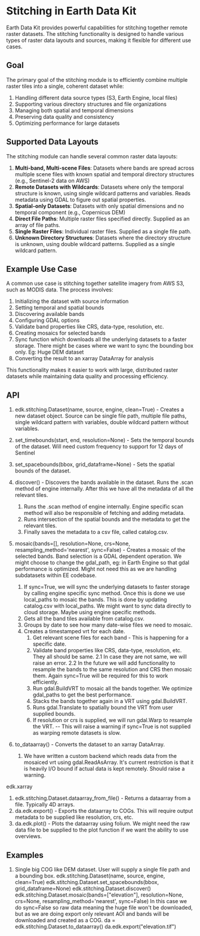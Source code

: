 # Stitching in Earth Data Kit

Earth Data Kit provides powerful capabilities for stitching together remote raster datasets. The stitching functionality is designed to handle various types of raster data layouts and sources, making it flexible for different use cases.

## Goal

The primary goal of the stitching module is to efficiently combine multiple raster tiles into a single, coherent dataset while:

1. Handling different data source types (S3, Earth Engine, local files)
2. Supporting various directory structures and file organizations
3. Managing both spatial and temporal dimensions
4. Preserving data quality and consistency
5. Optimizing performance for large datasets

## Supported Data Layouts

The stitching module can handle several common raster data layouts:

1. **Multi-band, Multi-scene Files**: Datasets where bands are spread across multiple scene files with known spatial and temporal directory structures (e.g., Sentinel-2 data on AWS)
2. **Remote Datasets with Wildcards**: Datasets where only the temporal structure is known, using single wildcard patterns and variables. Reads metadata using GDAL to figure out spatial properties.
3. **Spatial-only Datasets**: Datasets with only spatial dimensions and no temporal component (e.g., Copernicus DEM)
4. **Direct File Paths**: Multiple raster files specified directly. Supplied as an array of file paths.
5. **Single Raster Files**: Individual raster files. Supplied as a single file path.
6. **Unknown Directory Structures**: Datasets where the directory structure is unknown, using double wildcard patterns. Supplied as a single wildcard pattern.

## Example Use Case

A common use case is stitching together satellite imagery from AWS S3, such as MODIS data. The process involves:

1. Initializing the dataset with source information
2. Setting temporal and spatial bounds
3. Discovering available bands
4. Configuring GDAL options
5. Validate band properties like CRS, data-type, resolution, etc.
5. Creating mosaics for selected bands
6. Sync function which downloads all the underlying datasets to a faster storage. There might be cases where we want to sync the bounding box only. Eg: Huge DEM dataset
6. Converting the result to an xarray DataArray for analysis

This functionality makes it easier to work with large, distributed raster datasets while maintaining data quality and processing efficiency.

## API
1. edk.stitching.Dataset(name, source, engine, clean=True) - Creates a new dataset object. Source can be single file path, multiple file paths, single wildcard pattern with variables, double wildcard pattern without variables.

2. set_timebounds(start, end, resolution=None) - Sets the temporal bounds of the dataset. Will need custom frequency to support for 12 days of Sentinel

3. set_spacebounds(bbox, grid_dataframe=None) - Sets the spatial bounds of the dataset.

4. discover() - Discovers the bands available in the dataset. Runs the .scan method of engine internally. After this we have all the metadata of all the relevant tiles.
    1. Runs the .scan method of engine internally. Engine specific scan method will also be responsible of fetching and adding metadata.
    2. Runs intersection of the spatial bounds and the metadata to get the relevant tiles.
    3. Finally saves the metadata to a csv file, called catalog.csv.

5. mosaic(bands=[], resolution=None, crs=None, resampling_method='nearest', sync=False) - Creates a mosaic of the selected bands. Band selection is a GDAL dependent operation. We might choose to change the gdal_path, eg: in Earth Engine so that gdal performance is optimized. Might not need this as we are handling subdatasets within EE codebase.
    1. If sync=True, we will sync the underlying datasets to faster storage by calling engine specific sync method. Once this is done we use local_paths to mosaic the bands. This is done by updating catalog.csv with local_paths. We might want to sync data directly to cloud storage. Maybe using engine specific methods.
    2. Gets all the band tiles available from catalog.csv.
    3. Groups by date to see how many date-wise files we need to mosaic.
    4. Creates a timestamped vrt for each date.
        1. Get relevant scene files for each band - This is happening for a specific date.
        2. Validate band properties like CRS, data-type, resolution, etc. They all should be same.
            2.1 In case they are not same, we will raise an error.
            2.2 In the future we will add functionality to resample the bands to the same resolution and CRS then mosaic them. Again sync=True will be required for this to work efficiently.
        3. Run gdal.BuildVRT to mosaic all the bands together. We optimize gdal_paths to get the best performance.
        4. Stacks the bands together again in a VRT using gdal.BuildVRT.
        5. Runs gdal.Translate to spatially bound the VRT from user supplied bounds.
        6. If resolution or crs is supplied, we will run gdal.Warp to resample the VRT. -- This will raise a warning if sync=True is not supplied as warping remote datasets is slow.
6. to_dataarray() - Converts the dataset to an xarray DataArray.
    1. We have written a custom backend which reads data from the mosaiced vrt using gdal.ReadAsArray. It's current restriction is that it is heavily I/O bound if actual data is kept remotely. Should raise a warning.

edk.xarray
1. edk.stitching.Dataset.dataarray_from_file() -  Returns a dataarray from a file. Typically 4D arrays.
2. da.edk.export() - Exports the dataarray to COGs. This will require output metadata to be supplied like resolution, crs, etc.
3. da.edk.plot() - Plots the dataarray using folium. We might need the raw data file to be supplied to the plot function if we want the ability to use overviews.


## Examples
1. Single big COG like DEM dataset.
User will supply a single file path and a bounding box. 
edk.stitching.Dataset(name, source, engine, clean=True)
edk.stitching.Dataset.set_spacebounds(bbox, grid_dataframe=None)
edk.stitching.Dataset.discover()
edk.stitching.Dataset.mosaic(bands=["elevation"], resolution=None, crs=None, resampling_method='nearest', sync=False)
In this case we do sync=False so raw data meaning the huge file won't be downloaded, but as we are doing export only relevant AOI and bands will be downloaded and created as a COG.
da = edk.stitching.Dataset.to_dataarray()
da.edk.export("elevation.tif")
